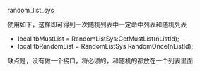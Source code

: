﻿random_list_sys

使用如下，这样即可得到一次随机列表中一定命中列表和随机列表
- local tbMustList = RandomListSys:GetMustList(nListId);
- local tbRandomList = RandomListSys:RandomOnce(nListId);

缺点是，没有做一个接口，将必须的，和随机的都放在一个列表里面